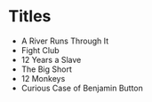 # Titles

- A River Runs Through It
- Fight Club
- 12 Years a Slave
- The Big Short
- 12 Monkeys
- Curious Case of Benjamin Button 
